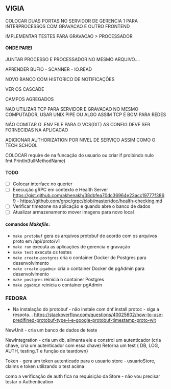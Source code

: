 ## VIGIA

COLOCAR DUAS PORTAS NO SERVIDOR DE GERENCIA
1 PARA INTERPROCESSOS COM GRAVACAO E OUTRO FRONTEND


IMPLEMENTAR TESTES PARA GRAVACAO > PROCESSADOR

#### ONDE PAREI

JUNTAR PROCESSO E PROCESSADOR NO MESMO ARQUIVO....

APRENDER BUFIO - SCANNER - IO.READ

NOVO BANCO COM HISTORICO DE NOTIFICAÇÕES

VER OS CASCADE

CAMPOS AGREGADOS

NAO UTILIZAR TCP PARA SERVIDOR E GRAVACAO NO MESMO COMPUTADOR, USAR UNIX PIPE OU ALGO ASSIM TCP É BOM PARA REDES

NÃO COMITAR O .ENV FILE PARA O VCS(GIT) AS CONFIG DEVE SER FORNECIDAS NA APLICACAO

ADICIONAR AUTHORIZATION POR NIVEL DE SERVIÇO ASSIM COMO O TECH SCHOOL

COLOCAR require de na funcação do usuario ou criar if proibindo nulo	fmt.Println(fullMethodName)

#### TODO

- [ ] Colocar interface no querier
- [ ] Execução gRPC em contexto e Health Server https://gist.github.com/akhenakh/38dbfea70dc36964e23acc19777f3869 - https://github.com/grpc/grpc/blob/master/doc/health-checking.md
- [ ] Verificar timezone na aplicação e quando abre o banco de dados
- [ ] Atualizar armazenamento mover imagens para novo local

#### comandos *Makefile*:

- `make protobuf` gera os arquivos protobuf de acordo com os arquivos proto em /api/proto/v1
- `make run` executa as aplicações de gerencia e gravação
- `make test` executa os testes
- `make create-postgres` cria o container Docker de Postgres para desenvolvimento
- `make create-pgadmin` cria o container Docker de pgAdmin para desenvolvimento
- `make postgres` reinicia o container Postgres
- `make pgadmin` reinicia o container pgAdmin

### FEDORA

- Na instalação do protobuf - não instale com dnf install protoc - siga a respota... https://stackoverflow.com/questions/40025602/how-to-use-predifined-protobuf-type-i-e-google-protobuf-timestamp-proto-wit


NewUnit - cria um banco de dados de teste

NewIntegration - cria um db, alimenta ele  e constroi um autenticador (cria chave, cria um autenticador com essa chave)
Retorna um test { DB, LOG, AUTH, testing.T e função de teardown}

Token - gera um token autenticado para o usuario
store - usuarioStore, claims e token utilizando o test acima

como a verificação de auth fica na requisição da Store - não vou precisar testar o Authentication
